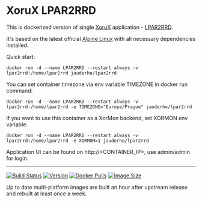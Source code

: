 # XoruX LPAR2RRD
This is dockerized version of single [XoruX](https://www.xorux.com) application - [LPAR2RRD](https://www.lpar2rrd.com).

It's based on the latest official [Alpine Linux](https://hub.docker.com/_/alpine) with all necessary dependencies installed.

Quick start:

    docker run -d --name LPAR2RRD --restart always -v lpar2rrd:/home/lpar2rrd jauderho/lpar2rrd

You can set container timezone via env variable TIMEZONE in docker run command:

    docker run -d --name LPAR2RRD --restart always -v lpar2rrd:/home/lpar2rrd -e TIMEZONE="Europe/Prague" jauderho/lpar2rrd

If you want to use this container as a XorMon backend, set XORMON env variable:

    docker run -d --name LPAR2RRD --restart always -v lpar2rrd:/home/lpar2rrd -e XORMON=1 jauderho/lpar2rrd

Application UI can be found on http://\<CONTAINER_IP\>, use admin/admin for login.

---

[![Build Status](https://github.com/jauderho/dockerfiles/workflows/lpar2rrd/badge.svg)](https://github.com/jauderho/dockerfiles/actions)
[![Version](https://img.shields.io/docker/v/jauderho/lpar2rrd/latest)](https://github.com/xorux/lpar2rrd)
[![Docker Pulls](https://img.shields.io/docker/pulls/jauderho/lpar2rrd)](https://hub.docker.com/r/jauderho/lpar2rrd/)
[![Image Size](https://img.shields.io/docker/image-size/jauderho/lpar2rrd/latest)](https://hub.docker.com/r/jauderho/lpar2rrd/)

Up to date multi-platform images are built an hour after upstream release and rebuilt at least once a week.

